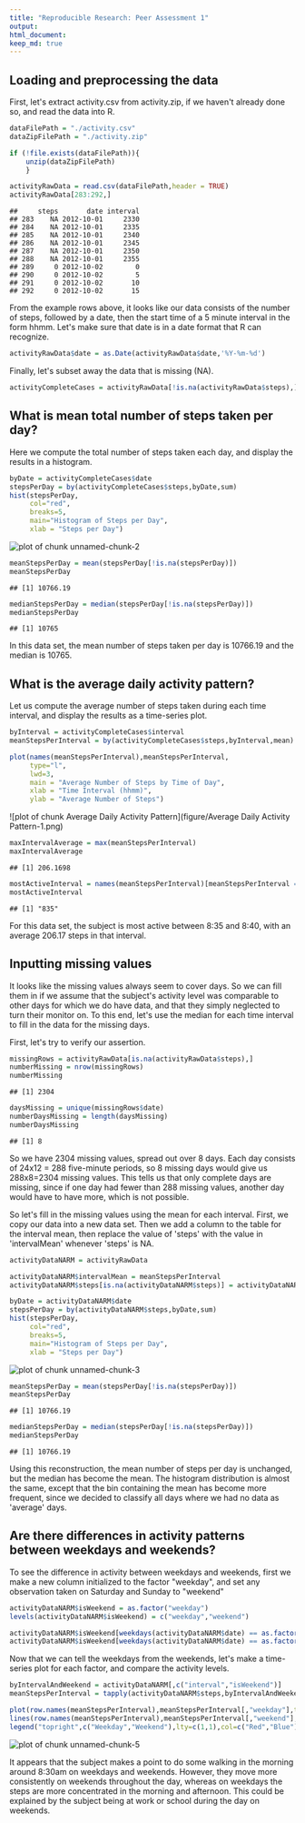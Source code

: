 ```yaml
---
title: "Reproducible Research: Peer Assessment 1"
output: 
html_document:
keep_md: true
---
```



## Loading and preprocessing the data

First, let's extract activity.csv from activity.zip, if we haven't already done
so, and read the data into R.


```r
dataFilePath = "./activity.csv"
dataZipFilePath = "./activity.zip"

if (!file.exists(dataFilePath)){
    unzip(dataZipFilePath)
    }

activityRawData = read.csv(dataFilePath,header = TRUE)
activityRawData[283:292,]
```

```
##     steps       date interval
## 283    NA 2012-10-01     2330
## 284    NA 2012-10-01     2335
## 285    NA 2012-10-01     2340
## 286    NA 2012-10-01     2345
## 287    NA 2012-10-01     2350
## 288    NA 2012-10-01     2355
## 289     0 2012-10-02        0
## 290     0 2012-10-02        5
## 291     0 2012-10-02       10
## 292     0 2012-10-02       15
```

From the example rows above, it looks like our data consists of the number of
steps, followed by a date, then the start time of a 5 minute interval in the
form hhmm.  Let's make sure that date is in a date format that R can recognize.


```r
activityRawData$date = as.Date(activityRawData$date,'%Y-%m-%d')
```

Finally, let's subset away the data that is missing (NA).


```r
activityCompleteCases = activityRawData[!is.na(activityRawData$steps),]
```

## What is mean total number of steps taken per day?

Here we compute the total number of steps taken each day, and display the results
in a histogram.


```r
byDate = activityCompleteCases$date
stepsPerDay = by(activityCompleteCases$steps,byDate,sum)
hist(stepsPerDay,
     col="red",
     breaks=5,
     main="Histogram of Steps per Day",
     xlab = "Steps per Day")
```

![plot of chunk unnamed-chunk-2](figure/unnamed-chunk-2-1.png) 

```r
meanStepsPerDay = mean(stepsPerDay[!is.na(stepsPerDay)])
meanStepsPerDay
```

```
## [1] 10766.19
```

```r
medianStepsPerDay = median(stepsPerDay[!is.na(stepsPerDay)])
medianStepsPerDay
```

```
## [1] 10765
```

In this data set, the mean number of steps taken per day is
10766.19 and the median is 10765.

## What is the average daily activity pattern?

Let us compute the average number of steps taken during each time interval, and 
display the results as a time-series plot.


```r
byInterval = activityCompleteCases$interval
meanStepsPerInterval = by(activityCompleteCases$steps,byInterval,mean)

plot(names(meanStepsPerInterval),meanStepsPerInterval,
     type="l",
     lwd=3,
     main = "Average Number of Steps by Time of Day",
     xlab = "Time Interval (hhmm)",
     ylab = "Average Number of Steps")
```

![plot of chunk Average Daily Activity Pattern](figure/Average Daily Activity Pattern-1.png) 

```r
maxIntervalAverage = max(meanStepsPerInterval)
maxIntervalAverage
```

```
## [1] 206.1698
```

```r
mostActiveInterval = names(meanStepsPerInterval)[meanStepsPerInterval == maxIntervalAverage]
mostActiveInterval
```

```
## [1] "835"
```

For this data set, the subject is most active between 8:35 and 8:40, with an average 206.17 steps in that interval.

## Inputting missing values

It looks like the missing values always seem to cover days.  So we can fill them
in if we assume that the subject's activity level was comparable to other days
for which we do have data, and that they simply neglected to turn their monitor
on.  To this end, let's use the median for each time interval to fill in the data
for the missing days.

First, let's try to verify our assertion.


```r
missingRows = activityRawData[is.na(activityRawData$steps),]
numberMissing = nrow(missingRows)
numberMissing
```

```
## [1] 2304
```

```r
daysMissing = unique(missingRows$date)
numberDaysMissing = length(daysMissing)
numberDaysMissing
```

```
## [1] 8
```

So we have 2304 missing values, spread out over 8
days.  Each day consists of 24x12 = 288 five-minute periods, so 8
missing days would give us 288x8=2304 missing values.
This tells us that only complete days are missing, since if one day had fewer than
288 missing values, another day would have to have more, which is not possible.

So let's fill in the missing values using the mean for each interval.  First, 
we copy our data into a new data set.  Then we add a column to the table for the
interval mean, then replace the value of 'steps' with the value in 'intervalMean'
whenever 'steps' is NA.


```r
activityDataNARM = activityRawData

activityDataNARM$intervalMean = meanStepsPerInterval
activityDataNARM$steps[is.na(activityDataNARM$steps)] = activityDataNARM$intervalMean[is.na(activityDataNARM$steps)]

byDate = activityDataNARM$date
stepsPerDay = by(activityDataNARM$steps,byDate,sum)
hist(stepsPerDay,
     col="red",
     breaks=5,
     main="Histogram of Steps per Day",
     xlab = "Steps per Day")
```

![plot of chunk unnamed-chunk-3](figure/unnamed-chunk-3-1.png) 

```r
meanStepsPerDay = mean(stepsPerDay[!is.na(stepsPerDay)])
meanStepsPerDay
```

```
## [1] 10766.19
```

```r
medianStepsPerDay = median(stepsPerDay[!is.na(stepsPerDay)])
medianStepsPerDay
```

```
## [1] 10766.19
```

Using this reconstruction, the mean number of steps per day is unchanged, but the
median has become the mean.  The histogram distribution is almost the same, except
that the bin containing the mean has become more frequent, since we decided to 
classify all days where we had no data as 'average' days.

## Are there differences in activity patterns between weekdays and weekends?

To see the difference in activity between weekdays and weekends, first we make a
new column initialized to the factor "weekday", and set any observation
taken on Saturday and Sunday to "weekend"


```r
activityDataNARM$isWeekend = as.factor("weekday")
levels(activityDataNARM$isWeekend) = c("weekday","weekend")

activityDataNARM$isWeekend[weekdays(activityDataNARM$date) == as.factor("Saturday")] = as.factor("weekend")
activityDataNARM$isWeekend[weekdays(activityDataNARM$date) == as.factor("Sunday")] = as.factor("weekend")
```

Now that we can tell the weekdays from the weekends, let's make a time-series plot for each factor, and compare the activity levels.


```r
byIntervalAndWeekend = activityDataNARM[,c("interval","isWeekend")]
meanStepsPerInterval = tapply(activityDataNARM$steps,byIntervalAndWeekend,mean)

plot(row.names(meanStepsPerInterval),meanStepsPerInterval[,"weekday"],type="l",lwd=3,main = "Average Number of Steps by Time of Day",xlab = "Time Interval (hhmm)",ylab = "Average Number of Steps",col="red")
lines(row.names(meanStepsPerInterval),meanStepsPerInterval[,"weekend"],lwd=3,col="blue")
legend("topright",c("Weekday","Weekend"),lty=c(1,1),col=c("Red","Blue"),bty="n")
```

![plot of chunk unnamed-chunk-5](figure/unnamed-chunk-5-1.png) 

It appears that the subject makes a point to do some walking in the morning around 8:30am
on weekdays and weekends.  However, they move more consistently on weekends throughout the
day, whereas on weekdays the steps are more concentrated in the morning and afternoon.
This could be explained by the subject being at work or school during the day on weekends.
